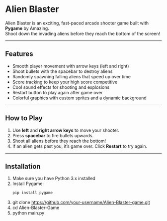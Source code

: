 # Alien Blaster 

Alien Blaster is an exciting, fast-paced arcade shooter game built with **Pygame** by Amazing.  
Shoot down the invading aliens before they reach the bottom of the screen!  

---

## Features

- Smooth player movement with arrow keys (left and right)  
- Shoot bullets with the spacebar to destroy aliens  
- Randomly spawning falling aliens that speed up over time  
- Score tracking to keep your high score competitive  
- Cool sound effects for shooting and explosions  
- Restart button to play again after game over  
- Colorful graphics with custom sprites and a dynamic background  

---

## How to Play

1. Use **left** and **right arrow keys** to move your shooter.  
2. Press **spacebar** to fire bullets upwards.  
3. Shoot all aliens before they reach the bottom!  
4. If an alien gets past you, it’s game over. Click **Restart** to try again.

---

## Installation

1. Make sure you have Python 3.x installed  
2. Install Pygame:  
   ```bash
   pip install pygame
3. git clone https://github.com/your-username/Alien-Blaster-game.git
4. cd Alien-Blaster-Game
5. python main.py
